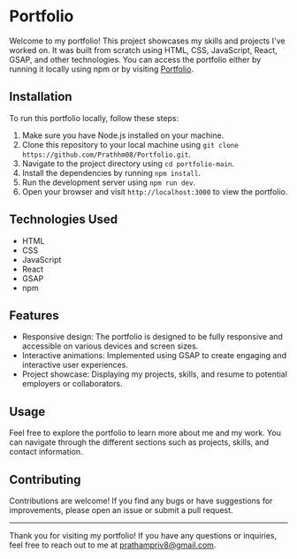 # Portfolio

Welcome to my portfolio! This project showcases my skills and projects I've worked on. It was built from scratch using HTML, CSS, JavaScript, React, GSAP, and other technologies. You can access the portfolio either by running it locally using npm or by visiting [Portfolio](https://prathamportfolio.vercel.app/).

## Installation

To run this portfolio locally, follow these steps:

1. Make sure you have Node.js installed on your machine.
2. Clone this repository to your local machine using `git clone https://github.com/Prathhm08/Portfolio.git`.
3. Navigate to the project directory using `cd portfolio-main`.
4. Install the dependencies by running `npm install`.
5. Run the development server using `npm run dev`.
6. Open your browser and visit `http://localhost:3000` to view the portfolio.

## Technologies Used

- HTML
- CSS
- JavaScript
- React
- GSAP
- npm

## Features

- Responsive design: The portfolio is designed to be fully responsive and accessible on various devices and screen sizes.
- Interactive animations: Implemented using GSAP to create engaging and interactive user experiences.
- Project showcase: Displaying my projects, skills, and resume to potential employers or collaborators.

## Usage

Feel free to explore the portfolio to learn more about me and my work. You can navigate through the different sections such as projects, skills, and contact information.

## Contributing

Contributions are welcome! If you find any bugs or have suggestions for improvements, please open an issue or submit a pull request.

---

Thank you for visiting my portfolio! If you have any questions or inquiries, feel free to reach out to me at [prathampriv8@gmail.com](mailto:prathampriv8@gmail.com).
